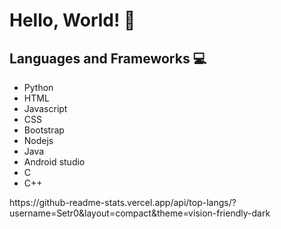 <h1>Hello, World! 👋</h1>

<h2>Languages and Frameworks 💻</h2>
<ul>
  <li>Python</li>
  <li>HTML</li>
  <li>Javascript</li>
  <li>CSS</li>
  <li>Bootstrap</li>
  <li>Nodejs</li>
  <li>Java</li>
  <li>Android studio</li>
  <li>C</li>
  <li>C++</li>
</ul>
https://github-readme-stats.vercel.app/api/top-langs/?username=Setr0&layout=compact&theme=vision-friendly-dark
